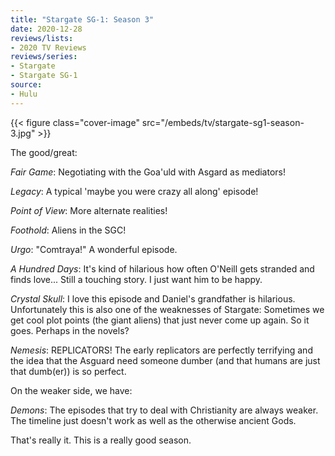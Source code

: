 ```yaml
---
title: "Stargate SG-1: Season 3"
date: 2020-12-28
reviews/lists:
- 2020 TV Reviews
reviews/series:
- Stargate
- Stargate SG-1
source:
- Hulu
---
```

{{< figure class="cover-image" src="/embeds/tv/stargate-sg1-season-3.jpg" >}}

The good/great:

*Fair Game*: Negotiating with the Goa'uld with Asgard as mediators!

*Legacy*: A typical 'maybe you were crazy all along' episode!

*Point of View*: More alternate realities!

*Foothold*: Aliens in the SGC!

*Urgo*: "Comtraya!" A wonderful episode. 

*A Hundred Days*: It's kind of hilarious how often O'Neill gets stranded and finds love... Still a touching story. I just want him to be happy. 

*Crystal Skull*: I love this episode and Daniel's grandfather is hilarious. Unfortunately this is also one of the weaknesses of Stargate: Sometimes we get cool plot points (the giant aliens) that just never come up again. So it goes. Perhaps in the novels?

*Nemesis*: REPLICATORS! The early replicators are perfectly terrifying and the idea that the Asguard need someone dumber (and that humans are just that dumb(er)) is so perfect. 

On the weaker side, we have: 

*Demons*: The episodes that try to deal with Christianity are always weaker. The timeline just doesn't work as well as the otherwise ancient Gods.

That's really it. This is a really good season. 